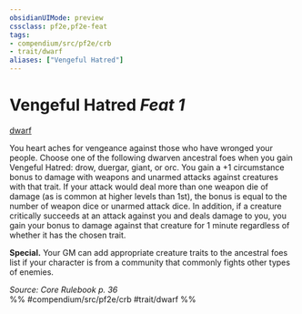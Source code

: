 ```yaml
---
obsidianUIMode: preview
cssclass: pf2e,pf2e-feat
tags:
- compendium/src/pf2e/crb
- trait/dwarf
aliases: ["Vengeful Hatred"]
---
```

# Vengeful Hatred  *Feat 1*  
[dwarf](/rules/traits/dwarf.md)  


You heart aches for vengeance against those who have wronged your people. Choose one of the following dwarven ancestral foes when you gain Vengeful Hatred: drow, duergar, giant, or orc. You gain a +1 circumstance bonus to damage with weapons and unarmed attacks against creatures with that trait. If your attack would deal more than one weapon die of damage (as is common at higher levels than 1st), the bonus is equal to the number of weapon dice or unarmed attack dice. In addition, if a creature critically succeeds at an attack against you and deals damage to you, you gain your bonus to damage against that creature for 1 minute regardless of whether it has the chosen trait.

**Special.** Your GM can add appropriate creature traits to the ancestral foes list if your character is from a community that commonly fights other types of enemies.

*Source: Core Rulebook p. 36*  
%% #compendium/src/pf2e/crb #trait/dwarf %%
